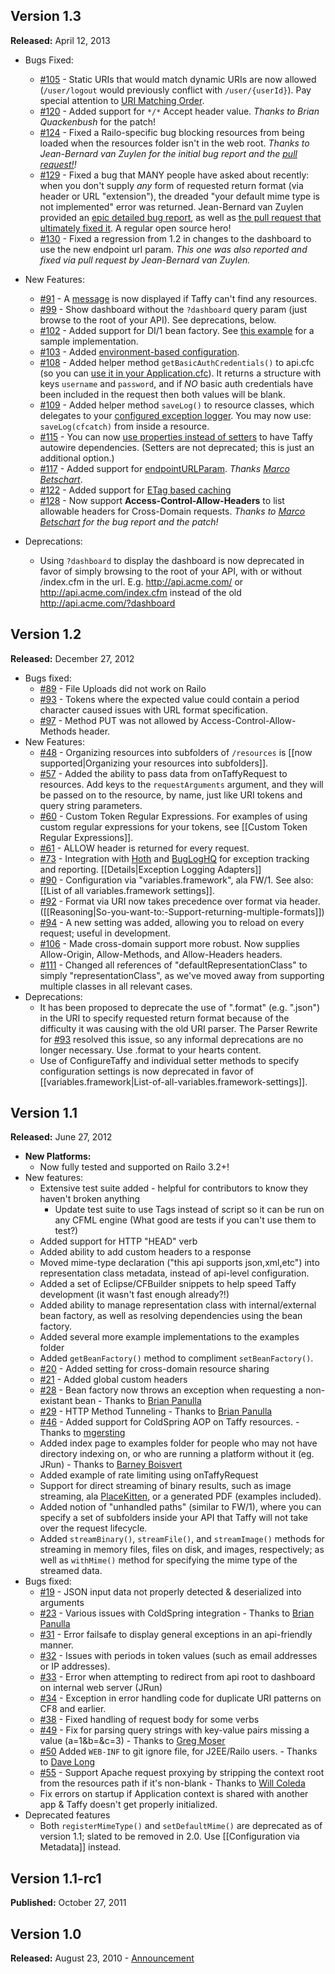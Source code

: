 ## Version 1.3
**Released:** April 12, 2013

* Bugs Fixed:
  * [#105](https://github.com/atuttle/Taffy/issues/105) - Static URIs that would match dynamic URIs are now allowed (`/user/logout` would previously conflict with `/user/{userId}`). Pay special attention to [URI Matching Order](https://github.com/atuttle/Taffy/wiki/Configuration-via-Metadata#uri-matching-order).
  * [#120](https://github.com/atuttle/Taffy/issues/120) - Added support for `*/*` Accept header value. _Thanks to Brian Quackenbush_ for the patch!
  * [#124](https://github.com/atuttle/Taffy/issues/124) - Fixed a Railo-specific bug blocking resources from being loaded when the resources folder isn't in the web root. _Thanks to Jean-Bernard van Zuylen for the initial bug report and the [pull request!](https://github.com/atuttle/Taffy/pull/133)!_
  * [#129](https://github.com/atuttle/Taffy/issues/129) - Fixed a bug that MANY people have asked about recently: when you don't supply _any_ form of requested return format (via header or URL "extension"), the dreaded "your default mime type is not implemented" error was returned. Jean-Bernard van Zuylen provided an [epic detailed bug report](https://github.com/atuttle/Taffy/issues/129), as well as [the pull request that ultimately fixed it](https://github.com/atuttle/Taffy/pull/132). A regular open source hero!
  * [#130](https://github.com/atuttle/Taffy/issues/130) - Fixed a regression from 1.2 in changes to the dashboard to use the new endpoint url param. _This one was also reported and fixed via pull request by Jean-Bernard van Zuylen._
* New Features:
  * [#91](https://github.com/atuttle/Taffy/issues/91) - A [message](https://www.evernote.com/shard/s240/sh/6b166322-d8a8-4209-8de1-7348abd8baca/3b4072548cd291ded70ae60f1d4d5583/res/1539c94d-d644-48cc-883a-cfb80e37c4e5/skitch.png) is now displayed if Taffy can't find any resources.
  * [#99](https://github.com/atuttle/Taffy/issues/99) - Show dashboard without the `?dashboard` query param (just browse to the root of your API). See deprecations, below.
  * [#102](https://github.com/atuttle/Taffy/issues/102) - Added support for DI/1 bean factory. See [this example](https://github.com/atuttle/Taffy/blob/1.3-dev/examples/api_DI1/Application.cfc) for a sample implementation.
  * [#103](https://github.com/atuttle/Taffy/issues/103) - Added [environment-based configuration](https://github.com/atuttle/Taffy/wiki/Environment-Specific-Configuration).
  * [#108](https://github.com/atuttle/Taffy/issues/108) - Added helper method `getBasicAuthCredentials()` to api.cfc (so you can [use it in your Application.cfc](https://github.com/atuttle/Taffy/wiki/Authentication-and-Security)). It returns a structure with keys `username` and `password`, and if _NO_ basic auth credentials have been included in the request then both values will be blank.
  * [#109](https://github.com/atuttle/Taffy/issues/109) - Added helper method `saveLog()` to resource classes, which delegates to your [configured exception logger](https://github.com/atuttle/Taffy/wiki/Exception-Logging-Adapters). You may now use: `saveLog(cfcatch)` from inside a resource.
  * [#115](https://github.com/atuttle/Taffy/issues/115) - You can now [use properties instead of setters](https://github.com/atuttle/Taffy/wiki/So-you-want-to:-Use-Taffy's-built-in-Dependency-Injection-to-resolve-dependencies-of-your-resources) to have Taffy autowire dependencies. (Setters are not deprecated; this is just an additional option.)
  * [#117](https://github.com/atuttle/Taffy/pull/117) - Added support for [endpointURLParam](https://github.com/atuttle/Taffy/wiki/List-of-all-variables.framework-settings). _Thanks [Marco Betschart](https://github.com/marbetschar)_.
  * [#122](https://github.com/atuttle/Taffy/issues/122) - Added support for [ETag based caching](https://github.com/atuttle/Taffy/wiki/List-of-all-variables.framework-settings)
  * [#128](https://github.com/atuttle/Taffy/issues/128) - Now support **Access-Control-Allow-Headers** to list allowable headers for Cross-Domain requests. _Thanks to [Marco Betschart](https://github.com/marbetschar) for the bug report and the patch!_

* Deprecations:
  * Using `?dashboard` to display the dashboard is now deprecated in favor of simply browsing to the root of your API, with or without /index.cfm in the url. E.g. http://api.acme.com/ or http://api.acme.com/index.cfm instead of the old http://api.acme.com/?dashboard

## Version 1.2
**Released:** December 27, 2012

* Bugs fixed:
  * [#89](https://github.com/atuttle/Taffy/issues/89) - File Uploads did not work on Railo
  * [#93](https://github.com/atuttle/Taffy/issues/93) - Tokens where the expected value could contain a period character caused issues with URL format specification.
  * [#97](https://github.com/atuttle/Taffy/issues/97) - Method PUT was not allowed by Access-Control-Allow-Methods header.
* New Features:
  * [#48](https://github.com/atuttle/Taffy/issues/48) - Organizing resources into subfolders of `/resources` is [[now supported|Organizing your resources into subfolders]].
  * [#57](https://github.com/atuttle/Taffy/issues/57) - Added the ability to pass data from onTaffyRequest to resources. Add keys to the `requestArguments` argument, and they will be passed on to the resource, by name, just like URI tokens and query string parameters.
  * [#60](https://github.com/atuttle/Taffy/issues/60) - Custom Token Regular Expressions. For examples of using custom regular expressions for your tokens, see [[Custom Token Regular Expressions]].
  * [#61](https://github.com/atuttle/Taffy/issues/61) - ALLOW header is returned for every request.
  * [#73](https://github.com/atuttle/Taffy/issues/73) - Integration with [Hoth](https://github.com/aarongreenlee/Hoth) and [BugLogHQ](https://github.com/oarevalo/BugLogHQ) for exception tracking and reporting. [[Details|Exception Logging Adapters]]
  * [#90](https://github.com/atuttle/Taffy/issues/90) - Configuration via "variables.framework", ala FW/1. See also: [[List of all variables.framework settings]].
  * [#92](https://github.com/atuttle/Taffy/issues/92) - Format via URI now takes precedence over format via header. ([[Reasoning|So-you-want-to:-Support-returning-multiple-formats]])
  * [#94](https://github.com/atuttle/Taffy/issues/94) - A new setting was added, allowing you to reload on every request; useful in development.
  * [#106](https://github.com/atuttle/Taffy/issues/106) - Made cross-domain support more robust. Now supplies Allow-Origin, Allow-Methods, and Allow-Headers headers.
  * [#111](https://github.com/atuttle/Taffy/issues/111) - Changed all references of "defaultRepresentationClass" to simply "representationClass", as we've moved away from supporting multiple classes in all relevant cases.
* Deprecations:
  * It has been proposed to deprecate the use of ".format" (e.g. ".json") in the URI to specify requested return format because of the difficulty it was causing with the old URI parser. The Parser Rewrite for [#93](https://github.com/atuttle/Taffy/issues/93) resolved this issue, so any informal deprecations are no longer necessary. Use .format to your hearts content.
  * Use of ConfigureTaffy and individual setter methods to specify configuration settings is now deprecated in favor of [[variables.framework|List-of-all-variables.framework-settings]].

## Version 1.1
**Released:** June 27, 2012

* **New Platforms:**
  * Now fully tested and supported on Railo 3.2+!
* New features:
  * Extensive test suite added - helpful for contributors to know they haven't broken anything
    * Update test suite to use Tags instead of script so it can be run on any CFML engine (What good are tests if you can't use them to test?)
  * Added support for HTTP "HEAD" verb
  * Added ability to add custom headers to a response
  * Moved mime-type declaration ("this api supports json,xml,etc") into representation class metadata, instead of api-level configuration.
  * Added a set of Eclipse/CFBuilder snippets to help speed Taffy development (it wasn't fast enough already?!)
  * Added ability to manage representation class with internal/external bean factory, as well as resolving dependencies using the bean factory.
  * Added several more example implementations to the examples folder
  * Added `getBeanFactory()` method to compliment `setBeanFactory()`.
  * [\#20](https://github.com/atuttle/taffy/issues/20) - Added setting for cross-domain resource sharing
  * [\#21](https://github.com/atuttle/taffy/issues/21) - Added global custom headers
  * [\#28](https://github.com/atuttle/taffy/issues/28) - Bean factory now throws an exception when requesting a non-existant bean - Thanks to [Brian Panulla](https://github.com/bpanulla)
  * [\#29](https://github.com/atuttle/taffy/issues/29) - HTTP Method Tunneling  - Thanks to [Brian Panulla](https://github.com/bpanulla)
  * [\#46](https://github.com/atuttle/Taffy/pull/46) - Added support for ColdSpring AOP on Taffy resources. - Thanks to [mgersting](https://github.com/mgersting)
  * Added index page to examples folder for people who may not have directory indexing on, or who are running a platform without it (eg. JRun) - Thanks to [Barney Boisvert](http://www.barneyb.com/barneyblog/)
  * Added example of rate limiting using onTaffyRequest
  * Support for direct streaming of binary results, such as image streaming, ala [PlaceKitten](http://www.placekitten.com), or a generated PDF (examples included).
  * Added notion of "unhandled paths" (similar to FW/1), where you can specify a set of subfolders inside your API that Taffy will not take over the request lifecycle.
  * Added `streamBinary()`, `streamFile()`, and `streamImage()` methods for streaming in memory files, files on disk, and images, respectively; as well as `withMime()` method for specifying the mime type of the streamed data.
* Bugs fixed:
  * [\#19](https://github.com/atuttle/taffy/issues/19) - JSON input data not properly detected & deserialized into arguments
  * [\#23](https://github.com/atuttle/taffy/issues/24) - Various issues with ColdSpring integration - Thanks to [Brian Panulla](https://github.com/bpanulla)
  * [\#31](https://github.com/atuttle/taffy/issues/31) - Error failsafe to display general exceptions in an api-friendly manner.
  * [\#32](https://github.com/atuttle/taffy/issues/32) - Issues with periods in token values (such as email addresses or IP addresses).
  * [\#33](https://github.com/atuttle/taffy/issues/33) - Error when attempting to redirect from api root to dashboard on internal web server (JRun)
  * [\#34](https://github.com/atuttle/taffy/issues/34) - Exception in error handling code for duplicate URI patterns on CF8 and earlier.
  * [\#38](https://github.com/atuttle/Taffy/pull/38) - Fixed handling of request body for some verbs
  * [\#49](https://github.com/atuttle/Taffy/pull/49) - Fix for parsing query strings with key-value pairs missing a value (a=1&b=&c=3) - Thanks to [Greg Moser](https://github.com/gregmoser)
  * [\#50](https://github.com/atuttle/Taffy/pull/50) Added `WEB-INF` to git ignore file, for J2EE/Railo users. - Thanks to [Dave Long](https://github.com/davidlong03)
  * [\#55](https://github.com/atuttle/Taffy/issues/55) - Support Apache request proxying by stripping the context root from the resources path if it's non-blank - Thanks to [Will Coleda](https://github.com/coke)
  * Fix errors on startup if Application context is shared with another app & Taffy doesn't get properly initialized.
* Deprecated features
  * Both `registerMimeType()` and `setDefaultMime()` are deprecated as of version 1.1; slated to be removed in 2.0. Use [[Configuration via Metadata]] instead.


## Version 1.1-rc1
**Published:**  October 27, 2011

## Version 1.0
**Released:** August 23, 2010 - [Announcement](http://fusiongrokker.com/post/taffy-a-restful-framework-for-coldfusion)